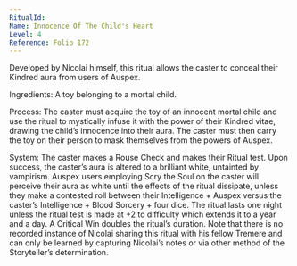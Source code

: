 ```yaml
---
RitualId: 
Name: Innocence Of The Child's Heart
Level: 4
Reference: Folio 172
---
```

Developed by Nicolai himself, this ritual allows the caster to conceal their Kindred aura from users of Auspex.   

Ingredients: A toy belonging to a mortal child.   

Process: The caster must acquire the toy of an innocent mortal child and use the ritual to mystically infuse it with the power of their Kindred vitae, drawing the child’s innocence into their aura. The caster must then carry the toy on their person to mask themselves from the powers of Auspex.   

System: The caster makes a Rouse Check and makes their Ritual test. Upon success, the caster’s aura is altered to a brilliant white, untainted by vampirism. Auspex users employing Scry the Soul on the caster will perceive their aura as white until the effects of the ritual dissipate, unless they make a contested roll between their Intelligence + Auspex versus the caster’s Intelligence + Blood Sorcery + four dice. The ritual lasts one night unless the ritual test is made at +2 to difficulty which extends it to a year and a day. A Critical Win doubles the ritual’s duration. Note that there is no recorded instance of Nicolai sharing this ritual with his fellow Tremere and can only be learned by capturing Nicolai’s notes or via other method of the Storyteller’s determination.